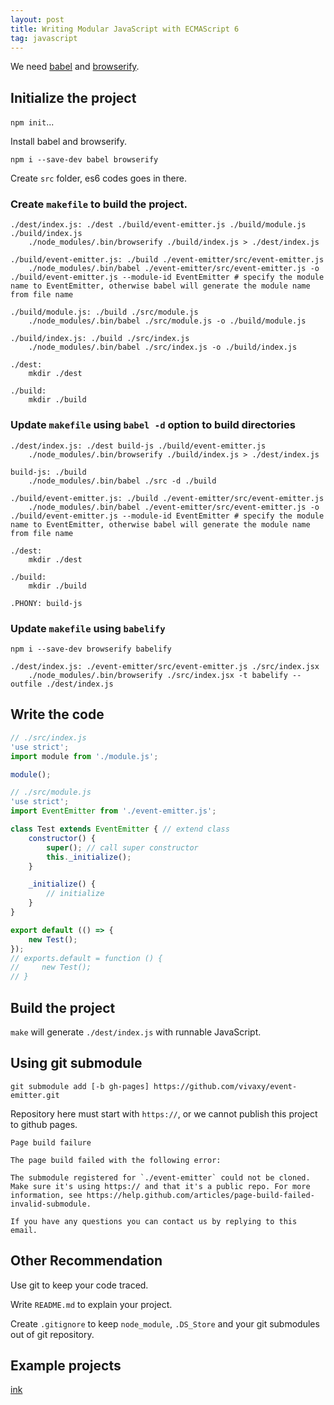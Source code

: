 ```yaml
---
layout: post
title: Writing Modular JavaScript with ECMAScript 6
tag: javascript
---
```


We need [babel](https://www.npmjs.com/package/babel) and [browserify](https://www.npmjs.com/package/browserify).

## Initialize the project

`npm init`...

Install babel and browserify.

`npm i --save-dev babel browserify`

Create `src` folder, es6 codes goes in there.

### Create `makefile` to build the project.

```
./dest/index.js: ./dest ./build/event-emitter.js ./build/module.js ./build/index.js
	./node_modules/.bin/browserify ./build/index.js > ./dest/index.js

./build/event-emitter.js: ./build ./event-emitter/src/event-emitter.js
	./node_modules/.bin/babel ./event-emitter/src/event-emitter.js -o ./build/event-emitter.js --module-id EventEmitter # specify the module name to EventEmitter, otherwise babel will generate the module name from file name

./build/module.js: ./build ./src/module.js
	./node_modules/.bin/babel ./src/module.js -o ./build/module.js

./build/index.js: ./build ./src/index.js
	./node_modules/.bin/babel ./src/index.js -o ./build/index.js

./dest:
	mkdir ./dest

./build:
	mkdir ./build
```

### Update `makefile` using `babel -d` option to build directories

```
./dest/index.js: ./dest build-js ./build/event-emitter.js
	./node_modules/.bin/browserify ./build/index.js > ./dest/index.js

build-js: ./build
	./node_modules/.bin/babel ./src -d ./build

./build/event-emitter.js: ./build ./event-emitter/src/event-emitter.js
	./node_modules/.bin/babel ./event-emitter/src/event-emitter.js -o ./build/event-emitter.js --module-id EventEmitter # specify the module name to EventEmitter, otherwise babel will generate the module name from file name

./dest:
	mkdir ./dest

./build:
	mkdir ./build

.PHONY: build-js
```

### Update `makefile` using `babelify`

`npm i --save-dev browserify babelify`

```
./dest/index.js: ./event-emitter/src/event-emitter.js ./src/index.jsx
	./node_modules/.bin/browserify ./src/index.jsx -t babelify --outfile ./dest/index.js
```

## Write the code

```js
// ./src/index.js
'use strict';
import module from './module.js';

module();
```

```js
// ./src/module.js
'use strict';
import EventEmitter from './event-emitter.js';

class Test extends EventEmitter { // extend class
    constructor() {
        super(); // call super constructor
        this._initialize();
    }

    _initialize() {
        // initialize
    }
}

export default (() => {
    new Test();
});
// exports.default = function () {
//     new Test();
// }
```

## Build the project

`make` will generate `./dest/index.js` with runnable JavaScript.

## Using git submodule

`git submodule add [-b gh-pages] https://github.com/vivaxy/event-emitter.git`

Repository here must start with `https://`, or we cannot publish this project to github pages.

```
Page build failure

The page build failed with the following error:

The submodule registered for `./event-emitter` could not be cloned. Make sure it's using https:// and that it's a public repo. For more information, see https://help.github.com/articles/page-build-failed-invalid-submodule.

If you have any questions you can contact us by replying to this email.
```

## Other Recommendation

Use git to keep your code traced.

Write `README.md` to explain your project.

Create `.gitignore` to keep `node_module`, `.DS_Store` and your git submodules out of git repository.

## Example projects

[ink](https://github.com/vivaxy/design/tree/gh-pages/ink)
